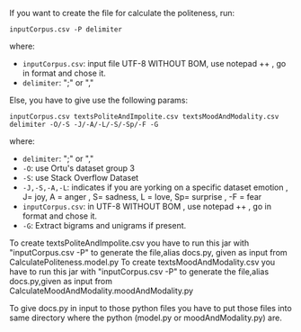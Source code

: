 If you want to create the file for calculate the politeness, run:
```
inputCorpus.csv -P delimiter
```
where:
* `inputCorpus.csv`: input file UTF-8 WITHOUT BOM, use notepad ++ , go in format and chose it.
* `delimiter`: ";" or ","

Else, you have to give use the following params:
```
inputCorpus.csv textsPoliteAndImpolite.csv textsMoodAndModality.csv delimiter -O/-S -J/-A/-L/-S/-Sp/-F -G
```
where:
* `delimiter`: ";" or ","
* `-O`: use Ortu's dataset group 3
* `-S`: use Stack Overflow Dataset
* `-J,-S,-A,-L`: indicates if you are yorking on a specific dataset emotion , J= joy, A = anger , S= sadness, L = love, Sp= surprise , -F = fear
* `inputCorpus.csv`: in UTF-8 WITHOUT BOM , use notepad ++ , go in format and chose it.
* `-G`: Extract bigrams and unigrams if present.

To create textsPoliteAndImpolite.csv you have to run this jar with "inputCorpus.csv -P" to generate the file,alias docs.py, given as input from CalculatePoliteness.model.py
To create textsMoodAndModality.csv you have to run this jar with "inputCorpus.csv -P" to generate the file,alias docs.py,given as input from CalculateMoodAndModality.moodAndModality.py

To give docs.py in input to those python files you have to put those files into same directory where the python (model.py or moodAndModality.py) are.



